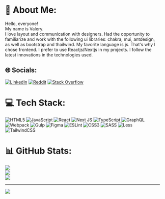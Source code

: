 # 💫 About Me:
Hello, everyone!<br>
My name is Valery. <br>I love layout and communication with designers. Had the opportunity to familiarize and work with the following ui libraries: chakra, mui, antdesign, as well as bootstrap and thailwind. My favorite language is js. That's why I chose frontend. I prefer to use Reactjs/Nextjs in my projects. I follow the latest innovations in the technologies used.


## 🌐 Socials:
[![LinkedIn](https://img.shields.io/badge/LinkedIn-%230077B5.svg?logo=linkedin&logoColor=white)](https://linkedin.com/in/valeriy-sascheko-b648461b5) [![Reddit](https://img.shields.io/badge/Reddit-%23FF4500.svg?logo=Reddit&logoColor=white)](https://reddit.com/user/tekkaee) [![Stack Overflow](https://img.shields.io/badge/-Stackoverflow-FE7A16?logo=stack-overflow&logoColor=white)](https://stackoverflow.com/users/21513266) 

# 💻 Tech Stack:
![HTML5](https://img.shields.io/badge/html5-%23E34F26.svg?style=for-the-badge&logo=html5&logoColor=white) ![JavaScript](https://img.shields.io/badge/javascript-%23323330.svg?style=for-the-badge&logo=javascript&logoColor=%23F7DF1E) ![React](https://img.shields.io/badge/react-%2320232a.svg?style=for-the-badge&logo=react&logoColor=%2361DAFB) ![Next JS](https://img.shields.io/badge/Next-black?style=for-the-badge&logo=next.js&logoColor=white) ![TypeScript](https://img.shields.io/badge/typescript-%23007ACC.svg?style=for-the-badge&logo=typescript&logoColor=white) ![GraphQL](https://img.shields.io/badge/-GraphQL-E10098?style=for-the-badge&logo=graphql&logoColor=white) ![Webpack](https://img.shields.io/badge/webpack-%238DD6F9.svg?style=for-the-badge&logo=webpack&logoColor=black) ![Gulp](https://img.shields.io/badge/GULP-%23CF4647.svg?style=for-the-badge&logo=gulp&logoColor=white) ![Figma](https://img.shields.io/badge/figma-%23F24E1E.svg?style=for-the-badge&logo=figma&logoColor=white) ![ESLint](https://img.shields.io/badge/ESLint-4B3263?style=for-the-badge&logo=eslint&logoColor=white) ![CSS3](https://img.shields.io/badge/css3-%231572B6.svg?style=for-the-badge&logo=css3&logoColor=white) ![SASS](https://img.shields.io/badge/SASS-hotpink.svg?style=for-the-badge&logo=SASS&logoColor=white) ![Less](https://img.shields.io/badge/less-2B4C80?style=for-the-badge&logo=less&logoColor=white)
![TailwindCSS](https://img.shields.io/badge/tailwindcss-%2338B2AC.svg?style=for-the-badge&logo=tailwind-css&logoColor=white)

# 📊 GitHub Stats:
![](https://github-readme-stats.vercel.app/api?username=tekkaee&theme=dark&hide_border=false&include_all_commits=true&count_private=true)<br/>
![](https://github-readme-streak-stats.herokuapp.com/?user=tekkaee&theme=dark&hide_border=false)<br/>
![](https://github-readme-stats.vercel.app/api/top-langs/?username=tekkaee&theme=dark&hide_border=false&include_all_commits=true&count_private=true&layout=compact)

---
[![](https://visitcount.itsvg.in/api?id=tekkaee&icon=0&color=0)](https://visitcount.itsvg.in)

<!-- Proudly created with GPRM ( https://gprm.itsvg.in ) -->
